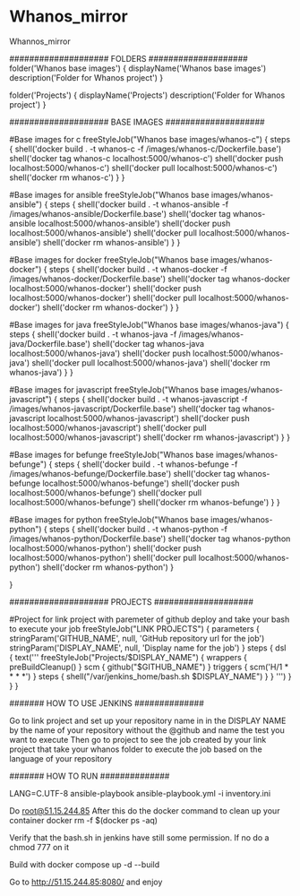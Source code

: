 # Whanos_mirror
Whannos_mirror


#################### FOLDERS ####################
folder('Whanos base images') {
    displayName('Whanos base images')
    description('Folder for Whanos project')
}

folder('Projects') {
    displayName('Projects')
    description('Folder for Whanos project')
}

#################### BASE IMAGES ####################

#Base images for c
freeStyleJob("Whanos base images/whanos-c") {
    steps {
        shell('docker build . -t whanos-c -f /images/whanos-c/Dockerfile.base')
        shell('docker tag whanos-c localhost:5000/whanos-c')
        shell('docker push localhost:5000/whanos-c')
        shell('docker pull localhost:5000/whanos-c')
        shell('docker rm whanos-c')
    }
}

#Base images for ansible
freeStyleJob("Whanos base images/whanos-ansible") {
    steps {
        shell('docker build . -t whanos-ansible -f /images/whanos-ansible/Dockerfile.base')
        shell('docker tag whanos-ansible localhost:5000/whanos-ansible')
        shell('docker push localhost:5000/whanos-ansible')
        shell('docker pull localhost:5000/whanos-ansible')
        shell('docker rm whanos-ansible')
    }
}

#Base images for docker
freeStyleJob("Whanos base images/whanos-docker") {
    steps {
        shell('docker build . -t whanos-docker -f /images/whanos-docker/Dockerfile.base')
        shell('docker tag whanos-docker localhost:5000/whanos-docker')
        shell('docker push localhost:5000/whanos-docker')
        shell('docker pull localhost:5000/whanos-docker')
        shell('docker rm whanos-docker')
    }
}

#Base images for java
freeStyleJob("Whanos base images/whanos-java") {
    steps {
        shell('docker build . -t  whanos-java -f /images/whanos-java/Dockerfile.base')
        shell('docker tag whanos-java localhost:5000/whanos-java')
        shell('docker push localhost:5000/whanos-java')
        shell('docker pull localhost:5000/whanos-java')
        shell('docker rm whanos-java')
    }
}

#Base images for javascript
freeStyleJob("Whanos base images/whanos-javascript") {
    steps {
        shell('docker build . -t whanos-javascript -f  /images/whanos-javascript/Dockerfile.base')
        shell('docker tag whanos-javascript localhost:5000/whanos-javascript')
        shell('docker push localhost:5000/whanos-javascript')
        shell('docker pull localhost:5000/whanos-javascript')
        shell('docker rm whanos-javascript')
    }
}

#Base images for befunge
freeStyleJob("Whanos base images/whanos-befunge") {
    steps {
        shell('docker build . -t whanos-befunge -f /images/whanos-befunge/Dockerfile.base')
        shell('docker tag whanos-befunge localhost:5000/whanos-befunge')
        shell('docker push localhost:5000/whanos-befunge')
        shell('docker pull localhost:5000/whanos-befunge')
        shell('docker rm whanos-befunge')
    }
}

#Base images for python
freeStyleJob("Whanos base images/whanos-python") {
    steps {
        shell('docker build . -t whanos-python -f /images/whanos-python/Dockerfile.base')
        shell('docker tag whanos-python localhost:5000/whanos-python')
        shell('docker push localhost:5000/whanos-python')
        shell('docker pull localhost:5000/whanos-python')
        shell('docker rm whanos-python')
    }

}


#################### PROJECTS ####################

#Project for link project with paremeter of github deploy and take your bash to execute your job
freeStyleJob("LINK PROJECTS") {
    parameters {
        stringParam('GITHUB_NAME', null, 'GitHub repository url for the job')
        stringParam('DISPLAY_NAME', null, 'Display name for the job')
    }
    steps {
        dsl {
            text('''
            freeStyleJob("Projects/$DISPLAY_NAME") {
                wrappers {
                    preBuildCleanup()
                }
                scm {
                    github("$GITHUB_NAME")
                }
                triggers {
                    scm('H/1 * * * *')
                }
                steps {
                        shell("/var/jenkins_home/bash.sh $DISPLAY_NAME\")
                }
            }
            ''')
        }
    }
}

####### HOW TO USE JENKINS ##############

Go to link project and set up your repository name in in the DISPLAY NAME by the name of your repository without the @github and name the test you want to execute
Then go to project to see the job created by your link project that take your whanos folder to execute the job based on the language of your repository


####### HOW TO RUN ##############

LANG=C.UTF-8 ansible-playbook ansible-playbook.yml -i inventory.ini

Do root@51.15.244.85
After this do the docker command to clean up your container
docker rm -f $(docker ps -aq)

Verify that the bash.sh in jenkins have still some permission. If no do a chmod 777 on it 

Build with docker compose up -d --build

Go to http://51.15.244.85:8080/ and enjoy